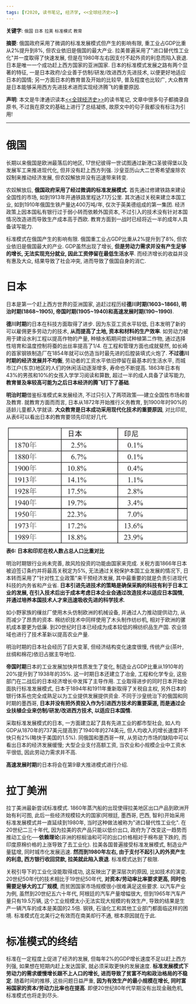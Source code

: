 ```yaml
---
tags: [Y2020, 读书笔记, 经济学, <<全球经济史>>]
---
```


**关键字**: `俄国` `日本` `拉美` `标准模式` `教育`

**摘要**: 俄国政府采用了微调的标准发展模式但产生的影响有限, 重工业占GDP比重从2%提升到8%, 但农业依旧是俄国的最大产业. 拉美普遍采用了"进口替代性工业化"并一度取得了快速发展, 但是在1980年左右因支付不起外资的利息而陷入衰退. 日本是唯一一个成功赶上西方国家的亚洲国家. 日本的标准模式发展之路有两个显著的特征, 一是日本政府/企业善于仿制/研发/改进西方先进技术, 以便更好地适应日本的国情; 另一方面日本的教育普及开始的比较早, 普及程度也比较广, 大众教育是日本能够采用西方先进技术进而实现经济腾飞的重要原因.

**声明**: 本文是牛津通识读本[<<全球经济史>>](https://book.douban.com/subject/26345472/)的读书笔记, 文章中很多句子都摘录自原书, 不过我在原文的基础上进行了总结凝练, 故原文中的句子我都没有标注为引用!

---

# 俄国

长期以来俄国是欧洲最落后的地区, 17世纪彼得一世试图通过新港口圣彼得堡以及发展军工来推进现代化, 但并没有赶上西方列强. 沙皇亚历山大二世寄希望废除农奴制来推动经济发展, 但农奴解放并没有迅速带来转变.

农奴解放后, **俄国政府采用了经过微调的标准发展模式**. 首先通过修建铁路来建设全国性的市场, 如到1913年开通铁路里程达7.1万公里. 其次通过关税来建立本国工业, 如到1910年俄国生铁产量达400万吨/年, 仅次于英美德组成的第一集团. 经济政策上因本国私有银行过于弱小转而依赖外国资本, 不过引入的技术没有针对本国情况改造进而导致生产成本高于西欧. 教育方面到一战时已经将近一半的成年人具备读写能力.

标准模式在俄国产生的影响有限. 俄国重工业占GDP比重从2%提升到了8%, 但农业依旧是俄国最大的产业. GDP虽然出现了增长, **但是劳动力需求并没有产生足够的增长, 无法实现充分就业, 因此工资停留在最低生活水平**. 而经济增长的收益并没有惠及大众, 结果导致了社会冲突, 进而导致了俄国自身的消亡.

# 日本

日本是第一个赶上西方世界的亚洲国家, 追赶过程历经**德川时期(1603~1866), 明治时期(1868~1905), 帝国时期(1905~1940)和高速发展时期(190~1990)**.

**德川时期**的日本在科技方面取得了进步. 因为东亚工资水平较低, 日本发明了新的可以雇佣更多劳动力的技术, **从而提高了土地, 资本和材料的生产效率**. 如劳动力被用于建设水利工程以提高作物的产量, 种植水稻期间尝试种植第二作物, 通过选择性培育和温度控制将蚕的出丝率提高了1/4. 在工程和管理方面也成就斐然, 如长崎的首家钢铁制造厂在1854年就可以仿造当时最先进的后膛装填式火炮了. **不过德川时期的经济发展并不均衡**, 劳动者的工资水平依旧停留在最基本的生活水平, 而城市江户(东京)地区的人们的休闲活动逐渐增多, 寿命也不断提高. 1863年日本有43%的男孩和10%的女孩入学学习阅读和算数, 超过一半的成人具备了读写能力, **教育普及率较高可能为之后日本经济的腾飞打下了基础**.

**明治时期**借鉴标准模式来发展经济, 不过只引入了两项政策──建立全国性市场和普及教育. 就教育方面而而言, 日本从1872年开始推行义务教育, 到1900年时90%的适龄儿童都入学就读. **大众教育是日本成功采用现代化技术的重要原因**, 对比印尼, 从表6可以看出日本的教育要领先印尼好几代.

![表6](/assets/images/20200504/t6.png)
**表6: 日本和印尼在校人数占总人口比重对比**

明治时期银行业尚未完善, 故风险投资的功能由国家来完成. 关税方面1866年日本被迫签订条约并将最高关税定为5%, 无法通过关税保护本国工业发展的情况下, 日本转而采用了"针对性工业政策"来干预经济发展, 其中最重要的就是负责引进现代科技的内务省和产业省. **日本引进先进技术的策略是确保采购的科技有利于日本工业的发展, 在引入技术后出于成本考虑日本企业会通过改造技术以适应日本国情, 并通过培养本国技术人才来迅速吸收先进的科学技术**.

如小野家族的缫丝厂使用木头仿制欧洲的机械设备, 并通过人力推动提供动力, 从而减少了昂贵的资本. 棉纺织技术中同样使用了木头制作纺纱机, 相对于欧洲的骡机成本要更为低廉. 到20世纪时日本已经成为成本较低的棉纺织品生产国. 农业领域也进行了技术革新以提高农业产量.

明治时期的日本社会经历了巨大变革, 但经济结构变化速度很慢, 传统产业(茶叶, 丝绸和棉花)依旧占据主导地位.

**帝国时期**日本的工业发展加快并性质发生了变化, 制造业占GDP比重从1910年的20%提升到了1938年的35%. 这一时期日本还建立了冶金, 工程和化学专业, 这些部门在二战后的日本经济增长中发挥了主导作用. 工业取得进步的同时日本开始全面执行标准发展模式, 日本于1894年和1911年重新取得了关税自主权, 另外日本的银行体系也完全成熟足以为工业提供发展提供资金. 不同于沙皇统治下的俄国和同时期的墨西哥, **日本并没有把外资投入作为引进西方技术的重要渠道, 而是通过企业扶植企业来仿制/研发/改进西方技术, 以适应日本国情.**

采取标准发展模式的日本, 一方面建立起了具有先进工业的都市型社会, 如人均GDP从1870年的737美元提高到了1940年的274美元, 但人均收入的增长速度并不快只有2%(略快于美国的1.5%). 同俄国和墨西哥一样, 从劳动力市场的缺陷中可以看出日本的经济发展缓慢; 大型企业支付高额工资, 当农业和小规模企业中工资水平很低, 因此劳动力需求并不高.

**高速发展时期**的日本将会在第9章大推进模式进行介绍.

# 拉丁美洲

拉丁美洲最新尝试标准模式. 1860年蒸汽船的出现使得拉美地区出口产品到欧洲开始有利可图, 此后一些经济规模较大的国家(阿根廷, 墨西哥, 巴西, 智利)开始采用标准发展模式并一直延续到1980年, 当时这种做法被称为"进口替代性工业化". 在20世纪二三十年代, 因为拉美的农产品只能以低价出口, 政府为了改变这一趋势而推动工业化──**依赖理论**(非洲的棕榈油和可可的出口价格相对于棉布是下跌的, 而印度原棉价格的上涨导致了去工业化). 拉美各国普遍接受标准发展模式, 制造业产量猛增, 同时城市化发展迅速. **然而到1980年左右, 由于支付不起引入的外资产生的利息, 西方银行收回贷款, 拉美就此陷入衰退**. 标准模式达到了极限.

关税引导下的工业化没能取得成功, 这反映出了更深层次的原因, 比如技术的演变. 20世纪50年代的技术相比于19世纪50年代, **对资本/劳动率比率要求更高, 同时也需要足够大的工厂规模**, 而贫困国家市场规模很小很难满足这些要求. 以汽车产业为例, 虽然到20世纪五六十年代, 阿根廷的汽车产量增幅很大, 但到1965年汽车产量只有19.5万辆, 这个工业规模太小无法实现大规模的有效生产, 导致的结果是生产一辆汽车的成本是美国的2.5倍. 钢铁, 石油化工和其他工业部门都面临这样的困境. 标准模式在北美行之有效而在南美却行不通, 根本原因就在于此.

# 标准模式的终结

标准在一定程度上促进了经济的发展, 但每年2%的GDP增长速度不足以赶上西方列强, 如果想在短期内赶上发达国家, 就必须采取更快的发展速度. **标准发展模式下劳动力的需求缓慢增长跟不上人口的增长, 进而导致了贫富不均和政治格局的不稳定**. 随着时间的推移, 这些问题日益严重, **因为有效生产的最小规模在增长, 同时富裕国家的资本/劳动力比率也在提高**. 即便20世纪80年代早期没有出现金融危机, 标准模式也将走到尽头.
